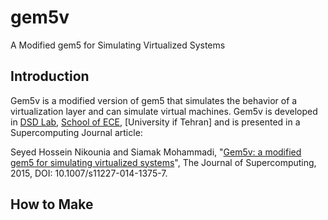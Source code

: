 # gem5v

A Modified gem5 for Simulating Virtualized Systems

## Introduction
Gem5v is a modified version of gem5 that simulates the behavior of a virtualization layer and can simulate virtual machines.
Gem5v is developed in [DSD Lab], [School of ECE], [University if Tehran] and is presented in a Supercomputing Journal article:

Seyed Hossein Nikounia and Siamak Mohammadi, "[Gem5v: a modified gem5 for simulating virtualized systems]", The Journal of Supercomputing, 2015, DOI: 10.1007/s11227-014-1375-7.

## How to Make



[University of Tehran]: http://ut.ac.ir/en

[School of ECE]: http://ece.ut.ac.ir

[DSD Lab]: http://ece.ut.ac.ir/dsdlab/Home.html

[Gem5v: a modified gem5 for simulating virtualized systems]: http://link.springer.com/article/10.1007%2Fs11227-014-1375-7
